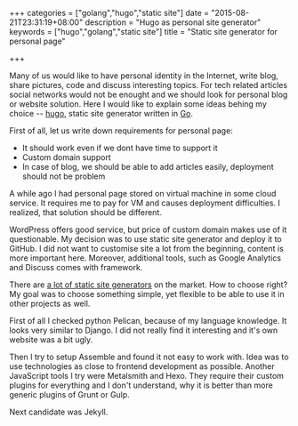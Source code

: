 +++
categories = ["golang","hugo","static site"]
date = "2015-08-21T23:31:19+08:00"
description = "Hugo as personal site generator"
keywords = ["hugo","golang","static site"]
title = "Static site generator for personal page"

+++

Many of us would like to have personal identity in the Internet, write blog, share pictures, code and discuss interesting topics.
For tech related articles social networks would not be enought and we should look for personal blog or website solution.
Here I would like to explain some ideas behing my choice -- [hugo](https://gohugo.io), static site generator written in [Go](https://golang.org/).

First of all, let us write down requirements for personal page:

* It should work even if we dont have time to support it
* Custom domain support
* In case of blog, we should be able to add articles easily, deployment should not be problem

A while ago I had personal page stored on virtual machine in some cloud service.
It requires me to pay for VM and causes deployment difficulties.
I realized, that solution should be different.

WordPress offers good service, but price of custom domain makes use of it questionable.
My decision was to use static site generator and deploy it to GitHub.
I did not want to customise site a lot from the beginning, content is more important here.
Moreover, additional tools, such as Google Analytics and Discuss comes with framework.

There are [a lot of static site generators](https://www.staticgen.com/) on the market.
How to choose right?
My goal was to choose something simple, yet flexible to be able to use it in other projects as well.

First of all I checked python Pelican, because of my language knowledge.
It looks very similar to Django.
I did not really find it interesting and it's own website was a bit ugly.

Then I try to setup Assemble and found it not easy to work with.
Idea was to use technologies as close to frontend development as possible.
Another JavaScript tools I try were Metalsmith and Hexo.
They require their custom plugins for everything and I don't understand, why it is better than more generic plugins of Grunt or Gulp.

Next candidate was Jekyll.
